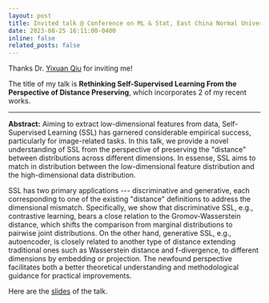 ```yaml
---
layout: post
title: Invited talk @ Conference on ML & Stat, East China Normal University
date: 2023-08-25 16:11:00-0400
inline: false
related_posts: false
---
```


Thanks Dr. <a href="https://statr.me/about/">Yixuan Qiu</a> for inviting me!

The title of my talk is <b>Rethinking Self-Supervised Learning From the Perspective of Distance Preserving</b>, which incorporates 2 of my recent works.

---

<b>Abstract:</b> Aiming to extract low-dimensional features from data, Self-Supervised Learning (SSL) has garnered considerable empirical success, particularly for image-related tasks. In this talk, we provide a novel understanding of SSL from the perspective of preserving the "distance" between distributions across different dimensions. In essense, SSL aims to match in distribution between the low-dimensional feature distribution and the high-dimensional data distribution.

SSL has two primary applications --- discriminative and generative, each corresponding to one of the existing "distance" definitions to address the dimensional mismatch. Specifically, we show that discriminative SSL, e.g., contrastive learning, bears a close relation to the Gromov-Wasserstein distance, which shifts the comparison from marginal distributions to pairwise joint distributions. On the other hand, generative SSL, e.g., autoencoder, is closely related to another type of distance extending traditional ones such as Wasserstein distance and f-divergence, to different dimensions by embedding or projection. The newfound perspective facilitates both a better theoretical understanding and methodological guidance for practical improvements.

Here are the <a href="/assets/pdf/SSL by minimizing distribution distance.pdf">slides</a> of the talk.